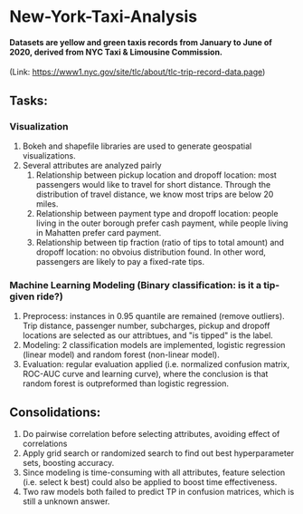 # New-York-Taxi-Analysis
#### Datasets are yellow and green taxis records from January to June of 2020, derived from NYC Taxi & Limousine Commission. 
(Link: https://www1.nyc.gov/site/tlc/about/tlc-trip-record-data.page)

## Tasks: 

### Visualization
1. Bokeh and shapefile libraries are used to generate geospatial visualizations.
2. Several attributes are analyzed pairly
    1. Relationship between pickup location and dropoff location: most passengers would like to travel for short distance. Through the distribution of travel distance, we know most trips are below 20 miles.
    2. Relationship between payment type and dropoff location: people living in the outer borough prefer cash payment, while people living in Mahatten prefer card payment. 
    3. Relationship between tip fraction (ratio of tips to total amount) and dropoff location: no obvoius distribution found. In other word, passengers are likely to pay a fixed-rate tips. 

### Machine Learning Modeling (Binary classification: is it a tip-given ride?)
1. Preprocess: instances in 0.95 quantile are remained (remove outliers). Trip distance, passenger number, subcharges, pickup and dropoff locations are selected as our attribtues, and "is tipped" is the label. 
2. Modeling: 2 classification models are implemented, logistic regression (linear model) and random forest (non-linear model). 
3. Evaluation: regular evaluation applied (i.e. normalized confusion matrix, ROC-AUC curve and learning curve), where the conclusion is that random forest is outpreformed than logistic regression. 

## Consolidations:
1. Do pairwise correlation before selecting attributes, avoiding effect of correlations
2. Apply grid search or randomized search to find out best hyperparameter sets, boosting accuracy.
3. Since modeling is time-consuming with all attributes, feature selection (i.e. select k best) could also be applied to boost time effectiveness. 
4. Two raw models both failed to predict TP in confusion matrices, which is still a unknown answer.
